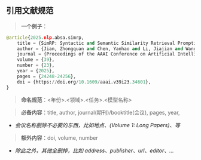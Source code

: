 
## 引用文献规范
> **一个例子**：
```python
@article{2025.nlp.absa.simrp,
    title = {SimRP: Syntactic and Semantic Similarity Retrieval Prompting Enhances Aspect Sentiment Quad Prediction},
    author = {Jian, Zhongquan and Chen, Yanhao and Li, Jiajian and Wang, Shaopan and Zeng, Xiangjian and Yao, Junfeng and An, Xinying and Wu, Qingqiang},
    journal = {Proceedings of the AAAI Conference on Artificial Intelligence},
    volume = {39},
    number = {23},
    year = {2025},
    pages = {24248-24256},
    doi = {https://doi.org/10.1609/aaai.v39i23.34601},
}
```

> **命名规范**：<年份>.<领域>.<任务>.<模型名称>

> **必备内容**：title, author, journal(期刊)/booktitle(会议), pages, year, 
* *会议名称删除不必要的东西，比如地点、(Volume 1: Long Papers)、等*

> **额外内容**：doi, volume, number
* *除此之外，其他全删掉，比如 address、publisher、url、editor、...*
